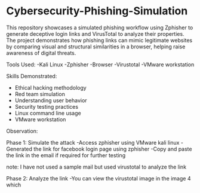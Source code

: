 # Cybersecurity-Phishing-Simulation
This repository showcases a simulated phishing workflow using Zphisher to generate deceptive login links and VirusTotal to analyze their properties. The project demonstrates how phishing links can mimic legitimate websites by comparing visual and structural similarities in a browser, helping raise awareness of digital threats. 

Tools Used:
-Kali Linux
-Zphisher
-Browser
-Virustotal
-VMware workstation

Skills Demonstrated:
- Ethical hacking methodology
- Red team simulation
- Understanding user behavior
- Security testing practices
- Linux command line usage
- VMware workstation


Observation:

Phase 1: Simulate the attack 
-Access zphisher using VMware kali linux
-Generated the link for facebook login page using zphisher
-Copy and paste the link in the email if required for further testing

note: I have not used a sample mail but used virustotal to analyze the link

Phase 2: Analyze the link
-You can view the virustotal image in the image 4 which 





